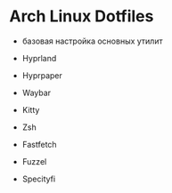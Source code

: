 # Arch Linux Dotfiles

- базовая настройка основных утилит

- Hyprland
- Hyprpaper  
- Waybar
- Kitty
- Zsh
- Fastfetch
- Fuzzel
- Specityfi

